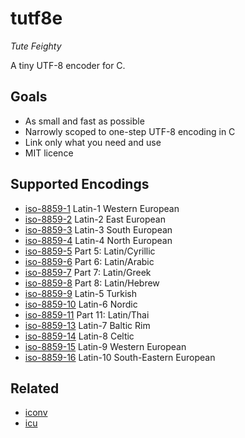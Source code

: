 # tutf8e

  *Tute Feighty*

  A tiny UTF-8 encoder for C.

## Goals

  * As small and fast as possible
  * Narrowly scoped to one-step UTF-8 encoding in C
  * Link only what you need and use
  * MIT licence

## Supported Encodings

  * [iso-8859-1](https://en.wikipedia.org/wiki/ISO/IEC_8859-1) Latin-1 Western European
  * [iso-8859-2](https://en.wikipedia.org/wiki/ISO/IEC_8859-2) Latin-2 East European
  * [iso-8859-3](https://en.wikipedia.org/wiki/ISO/IEC_8859-3) Latin-3 South European
  * [iso-8859-4](https://en.wikipedia.org/wiki/ISO/IEC_8859-4) Latin-4 North European
  * [iso-8859-5](https://en.wikipedia.org/wiki/ISO/IEC_8859-5) Part 5: Latin/Cyrillic
  * [iso-8859-6](https://en.wikipedia.org/wiki/ISO/IEC_8859-6) Part 6: Latin/Arabic
  * [iso-8859-7](https://en.wikipedia.org/wiki/ISO/IEC_8859-7) Part 7: Latin/Greek
  * [iso-8859-8](https://en.wikipedia.org/wiki/ISO/IEC_8859-8) Part 8: Latin/Hebrew
  * [iso-8859-9](https://en.wikipedia.org/wiki/ISO/IEC_8859-9) Latin-5 Turkish
  * [iso-8859-10](https://en.wikipedia.org/wiki/ISO/IEC_8859-10) Latin-6 Nordic
  * [iso-8859-11](https://en.wikipedia.org/wiki/ISO/IEC_8859-11) Part 11: Latin/Thai
  * [iso-8859-13](https://en.wikipedia.org/wiki/ISO/IEC_8859-13) Latin-7 Baltic Rim
  * [iso-8859-14](https://en.wikipedia.org/wiki/ISO/IEC_8859-14) Latin-8 Celtic
  * [iso-8859-15](https://en.wikipedia.org/wiki/ISO/IEC_8859-15) Latin-9 Western European 
  * [iso-8859-16](https://en.wikipedia.org/wiki/ISO/IEC_8859-16) Latin-10 South-Eastern European

## Related

  * [iconv](https://www.gnu.org/software/libiconv/)
  * [icu](http://site.icu-project.org/)
